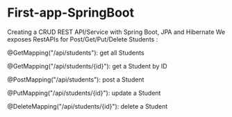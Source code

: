 # First-app-SpringBoot
Creating a CRUD REST API/Service with Spring Boot, JPA and Hibernate
We exposes RestAPIs for Post/Get/Put/Delete Students : 

@GetMapping("/api/students"): get all Students

@GetMapping("/api/students/{id}"): get a Student by ID

@PostMapping("/api/students"): post a Student

@PutMapping("/api/students/{id}"): update a Student

@DeleteMapping("/api/students/{id}"): delete a Student
